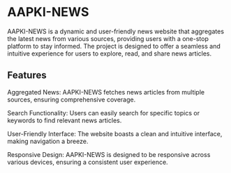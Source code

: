 # AAPKI-NEWS

AAPKI-NEWS is a dynamic and user-friendly news website that aggregates the latest news from various sources, providing users with a one-stop platform to stay informed. The project is designed to offer a seamless and intuitive experience for users to explore, read, and share news articles.

## Features
Aggregated News: AAPKI-NEWS fetches news articles from multiple sources, ensuring comprehensive coverage.

Search Functionality: Users can easily search for specific topics or keywords to find relevant news articles.

User-Friendly Interface: The website boasts a clean and intuitive interface, making navigation a breeze.

Responsive Design: AAPKI-NEWS is designed to be responsive across various devices, ensuring a consistent user experience.
